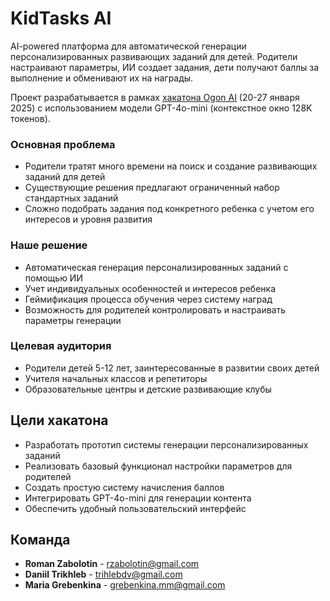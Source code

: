# KidTasks AI

AI-powered платформа для автоматической генерации персонализированных развивающих заданий для детей. Родители настраивают параметры, ИИ создает задания, дети получают баллы за выполнение и обменивают их на награды.

Проект разрабатывается в рамках [хакатона Ogon AI](https://www.ogon.ai/blank-6/gpt-4o-mini-hackathon-3) (20-27 января 2025) с использованием модели GPT-4o-mini (контекстное окно 128K токенов).

### Основная проблема
- Родители тратят много времени на поиск и создание развивающих заданий для детей
- Существующие решения предлагают ограниченный набор стандартных заданий
- Сложно подобрать задания под конкретного ребенка с учетом его интересов и уровня развития

### Наше решение
- Автоматическая генерация персонализированных заданий с помощью ИИ
- Учет индивидуальных особенностей и интересов ребенка
- Геймификация процесса обучения через систему наград
- Возможность для родителей контролировать и настраивать параметры генерации

### Целевая аудитория
- Родители детей 5-12 лет, заинтересованные в развитии своих детей
- Учителя начальных классов и репетиторы
- Образовательные центры и детские развивающие клубы

## Цели хакатона

- Разработать прототип системы генерации персонализированных заданий
- Реализовать базовый функционал настройки параметров для родителей
- Создать простую систему начисления баллов
- Интегрировать GPT-4o-mini для генерации контента
- Обеспечить удобный пользовательский интерфейс

## Команда

- **Roman Zabolotin** - rzabolotin@gmail.com
- **Daniil Trikhleb** - trihlebdv@gmail.com
- **Maria Grebenkina** - grebenkina.mm@gmail.com
